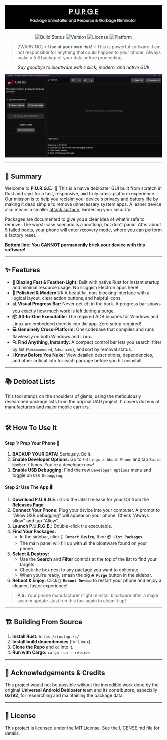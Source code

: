 <p align="center"><img src="assets/img/Banner.png" alt="P.U.R.G.E. Banner"></p>

<p align="center">
  <img alt="Build Status" src="https://img.shields.io/badge/build-passing-brightgreen">
  <img alt="Version" src="https://img.shields.io/badge/version-1.2.0-blue">
  <img alt="License" src="https://img.shields.io/badge/license-MIT-orange">
  <img alt="Platform" src="https://img.shields.io/badge/platform-Windows%20%7C%20Linux-informational">
</p>

> [!WARNING] > **Use at your own risk!** 💀 This is powerful software. I am not responsible for anything that could happen to your phone. Always make a full backup of your data before proceeding.

<p align="center">
  <em>Say goodbye to bloatware with a slick, modern, and native GUI!</em>
</p>

![P.U.R.G.E. Screenshot](assets/img/UI.png)

---

## 📖 Summary

Welcome to **P.U.R.G.E.**! 📱 This is a native debloater GUI built from scratch in Rust and `egui` for a fast, responsive, and truly cross-platform experience. Our mission is to help you reclaim your device's privacy and battery life by making it dead simple to remove unnecessary system apps. A leaner device also means a smaller [attack surface](https://en.wikipedia.org/wiki/Attack_surface), hardening your security.

Packages are documented to give you a clear idea of what's safe to remove. The worst-case scenario is a bootloop, but don't panic! After about 5 failed boots, your phone will enter recovery mode, where you can perform a factory reset.

**Bottom line: You CANNOT permanently brick your device with this software!**

---

## ✨ Features

- **🚀 Blazing Fast & Feather-Light:** Built with native Rust for instant startup and minimal resource usage. No sluggish Electron apps here!
- **🎨 Polished & Modern UI:** A beautiful, non-blocking interface with a logical layout, clear action buttons, and helpful icons.
- **📊 Visual Progress Bar:** Never get left in the dark. A progress bar shows you exactly how much work is left during a purge.
- **📦 All-In-One Executable:** The required ADB binaries for Windows and Linux are embedded directly into the app. Zero setup required!
- **💻 Genuinely Cross-Platform:** One codebase that compiles and runs flawlessly on both Windows and Linux.
- **🔍 Find Anything, Instantly:** A compact control bar lets you search, filter by list (`Recommended`, `Advanced`), and sort by removal status.
- **ℹ️ Know Before You Nuke:** View detailed descriptions, dependencies, and other critical info for each package before you hit uninstall.

---

## 📚 Debloat Lists

This tool stands on the shoulders of giants, using the meticulously researched package lists from the original UAD project. It covers dozens of manufacturers and major mobile carriers.

---

## 🛠️ How To Use It

#### Step 1: Prep Your Phone 📱

1.  **BACKUP YOUR DATA!** Seriously. Do it.
2.  **Enable Developer Options:** Go to `Settings > About Phone` and tap `Build Number` 7 times. You're a developer now!
3.  **Enable USB Debugging:** Find the new `Developer Options` menu and toggle on `USB Debugging`.

#### Step 2: Use The App 🖥️

1.  **Download P.U.R.G.E.:** Grab the latest release for your OS from the [**Releases Page**](https://github.com/Md-Siam-Mia-Code/UAD-Universal-Android-Debloater/releases).
2.  **Connect Your Phone:** Plug your device into your computer. A prompt to "Allow USB debugging" will appear on your phone. Check "Always allow" and tap "Allow".
3.  **Launch P.U.R.G.E.:** Double-click the executable.
4.  **Find Your Packages:**
    - In the sidebar, click **`🔌 Detect Device`**, then **`📦 List Packages`**.
    - The main panel will fill up with all the bloatware found on your phone.
5.  **Select & Destroy:**
    - Use the **Search** and **Filter** controls at the top of the list to find your targets.
    - Check the box next to any package you want to obliterate.
    - When you're ready, smash the big **`🔥 Purge`** button in the sidebar.
6.  **Reboot & Enjoy:** Click **`🔄 Reboot Device`** to restart your phone and enjoy a cleaner, faster experience!

> **P.S.** Your phone manufacturer might reinstall bloatware after a major system update. Just run this tool again to clean it up!

---

## 🏗️ Building From Source

1.  **Install Rust:** `https://rustup.rs/`
2.  **Install build dependencies** (for Linux).
3.  **Clone the Repo** and `cd` into it.
4.  **Run with Cargo:** `cargo run --release`

---

## 🙏 Acknowledgements & Credits

This project would not be possible without the incredible work done by the original **Universal Android Debloater** team and its contributors, especially **0x192**, for researching and maintaining the package data.

---

## 📄 License

This project is licensed under the MIT License. See the [LICENSE.md](LICENSE.md) file for details.
